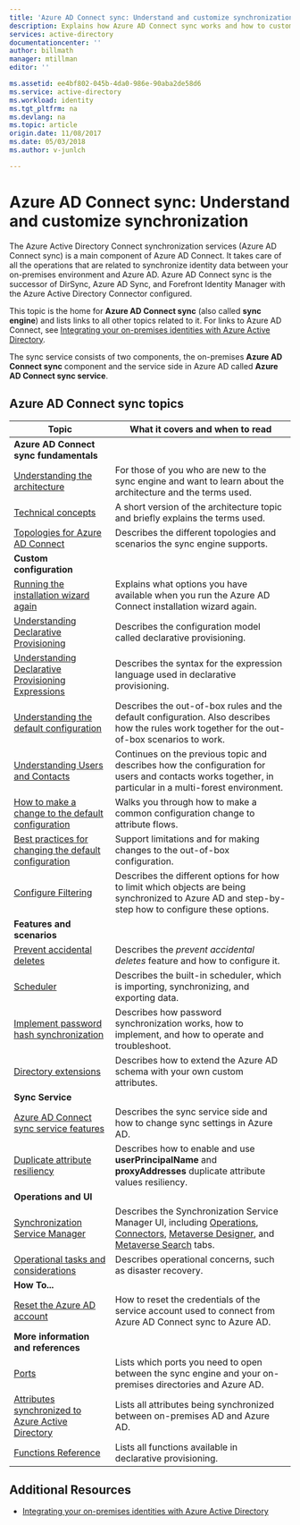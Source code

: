 ```yaml
---
title: 'Azure AD Connect sync: Understand and customize synchronization | Microsoft Docs'
description: Explains how Azure AD Connect sync works and how to customize.
services: active-directory
documentationcenter: ''
author: billmath
manager: mtillman
editor: ''

ms.assetid: ee4bf802-045b-4da0-986e-90aba2de58d6
ms.service: active-directory
ms.workload: identity
ms.tgt_pltfrm: na
ms.devlang: na
ms.topic: article
origin.date: 11/08/2017
ms.date: 05/03/2018
ms.author: v-junlch

---
```

# Azure AD Connect sync: Understand and customize synchronization
The Azure Active Directory Connect synchronization services (Azure AD Connect sync) is a main component of Azure AD Connect. It takes care of all the operations that are related to synchronize identity data between your on-premises environment and Azure AD. Azure AD Connect sync is the successor of DirSync, Azure AD Sync, and Forefront Identity Manager with the Azure Active Directory Connector configured.

This topic is the home for **Azure AD Connect sync** (also called **sync engine**) and lists links to all other topics related to it. For links to Azure AD Connect, see [Integrating your on-premises identities with Azure Active Directory](active-directory-aadconnect.md).

The sync service consists of two components, the on-premises **Azure AD Connect sync** component and the service side in Azure AD called **Azure AD Connect sync service**. 

## Azure AD Connect sync topics
| Topic | What it covers and when to read |
| --- | --- |
| **Azure AD Connect sync fundamentals** | |
| [Understanding the architecture](active-directory-aadconnectsync-understanding-architecture.md) |For those of you who are new to the sync engine and want to learn about the architecture and the terms used. |
| [Technical concepts](active-directory-aadconnectsync-technical-concepts.md) |A short version of the architecture topic and briefly explains the terms used. |
| [Topologies for Azure AD Connect](active-directory-aadconnect-topologies.md) |Describes the different topologies and scenarios the sync engine supports. |
| **Custom configuration** | |
| [Running the installation wizard again](active-directory-aadconnectsync-installation-wizard.md) |Explains what options you have available when you run the Azure AD Connect installation wizard again. |
| [Understanding Declarative Provisioning](active-directory-aadconnectsync-understanding-declarative-provisioning.md) |Describes the configuration model called declarative provisioning. |
| [Understanding Declarative Provisioning Expressions](active-directory-aadconnectsync-understanding-declarative-provisioning-expressions.md) |Describes the syntax for the expression language used in declarative provisioning. |
| [Understanding the default configuration](active-directory-aadconnectsync-understanding-default-configuration.md) |Describes the out-of-box rules and the default configuration. Also describes how the rules work together for the out-of-box scenarios to work. |
| [Understanding Users and Contacts](active-directory-aadconnectsync-understanding-users-and-contacts.md) |Continues on the previous topic and describes how the configuration for users and contacts works together, in particular in a multi-forest environment. |
| [How to make a change to the default configuration](active-directory-aadconnectsync-change-the-configuration.md) |Walks you through how to make a common configuration change to attribute flows. |
| [Best practices for changing the default configuration](active-directory-aadconnectsync-best-practices-changing-default-configuration.md) |Support limitations and for making changes to the out-of-box configuration. |
| [Configure Filtering](active-directory-aadconnectsync-configure-filtering.md) |Describes the different options for how to limit which objects are being synchronized to Azure AD and step-by-step how to configure these options. |
| **Features and scenarios** | |
| [Prevent accidental deletes](active-directory-aadconnectsync-feature-prevent-accidental-deletes.md) |Describes the *prevent accidental deletes* feature and how to configure it. |
| [Scheduler](active-directory-aadconnectsync-feature-scheduler.md) |Describes the built-in scheduler, which is importing, synchronizing, and exporting data. |
| [Implement password hash synchronization](active-directory-aadconnectsync-implement-password-hash-synchronization.md) |Describes how password synchronization works, how to implement, and how to operate and troubleshoot. |
| [Directory extensions](active-directory-aadconnectsync-feature-directory-extensions.md) |Describes how to extend the Azure AD schema with your own custom attributes. |
| **Sync Service** | |
| [Azure AD Connect sync service features](active-directory-aadconnectsyncservice-features.md) |Describes the sync service side and how to change sync settings in Azure AD. |
| [Duplicate attribute resiliency](active-directory-aadconnectsyncservice-duplicate-attribute-resiliency.md) |Describes how to enable and use **userPrincipalName** and **proxyAddresses** duplicate attribute values resiliency. |
| **Operations and UI** | |
| [Synchronization Service Manager](active-directory-aadconnectsync-service-manager-ui.md) |Describes the Synchronization Service Manager UI, including [Operations](active-directory-aadconnectsync-service-manager-ui-operations.md), [Connectors](active-directory-aadconnectsync-service-manager-ui-connectors.md), [Metaverse Designer](active-directory-aadconnectsync-service-manager-ui-mvdesigner.md), and [Metaverse Search](active-directory-aadconnectsync-service-manager-ui-mvsearch.md) tabs. |
| [Operational tasks and considerations](active-directory-aadconnectsync-operations.md) |Describes operational concerns, such as disaster recovery. |
| **How To...** | |
| [Reset the Azure AD account](active-directory-aadconnectsync-howto-azureadaccount.md) |How to reset the credentials of the service account used to connect from Azure AD Connect sync to Azure AD. |
| **More information and references** | |
| [Ports](active-directory-aadconnect-ports.md) |Lists which ports you need to open between the sync engine and your on-premises directories and Azure AD. |
| [Attributes synchronized to Azure Active Directory](active-directory-aadconnectsync-attributes-synchronized.md) |Lists all attributes being synchronized between on-premises AD and Azure AD. |
| [Functions Reference](active-directory-aadconnectsync-functions-reference.md) |Lists all functions available in declarative provisioning. |

## Additional Resources
- [Integrating your on-premises identities with Azure Active Directory](active-directory-aadconnect.md)

<!--Update_Description: wording update -->
